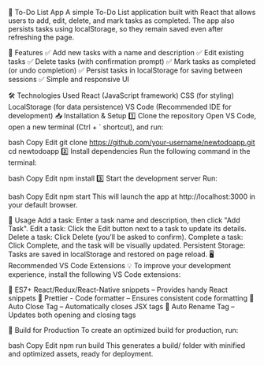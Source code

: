 📌 To-Do List App
A simple To-Do List application built with React that allows users to add, edit, delete, and mark tasks as completed. The app also persists tasks using localStorage, so they remain saved even after refreshing the page.

🚀 Features
✅ Add new tasks with a name and description
✅ Edit existing tasks
✅ Delete tasks (with confirmation prompt)
✅ Mark tasks as completed (or undo completion)
✅ Persist tasks in localStorage for saving between sessions
✅ Simple and responsive UI

🛠️ Technologies Used
React (JavaScript framework)
CSS (for styling)
LocalStorage (for data persistence)
VS Code (Recommended IDE for development)
📥 Installation & Setup
1️⃣ Clone the repository
Open VS Code, open a new terminal (Ctrl + ` shortcut), and run:

bash
Copy
Edit
git clone https://github.com/your-username/newtodoapp.git
cd newtodoapp
2️⃣ Install dependencies
Run the following command in the terminal:

bash
Copy
Edit
npm install
3️⃣ Start the development server
Run:

bash
Copy
Edit
npm start
This will launch the app at http://localhost:3000 in your default browser.

📝 Usage
Add a task: Enter a task name and description, then click "Add Task".
Edit a task: Click the Edit button next to a task to update its details.
Delete a task: Click Delete (you’ll be asked to confirm).
Complete a task: Click Complete, and the task will be visually updated.
Persistent Storage: Tasks are saved in localStorage and restored on page reload.
🖥️ Recommended VS Code Extensions
💡 To improve your development experience, install the following VS Code extensions:

🔹 ES7+ React/Redux/React-Native snippets – Provides handy React snippets
🔹 Prettier - Code formatter – Ensures consistent code formatting
🔹 Auto Close Tag – Automatically closes JSX tags
🔹 Auto Rename Tag – Updates both opening and closing tags

🚀 Build for Production
To create an optimized build for production, run:

bash
Copy
Edit
npm run build
This generates a build/ folder with minified and optimized assets, ready for deployment.
